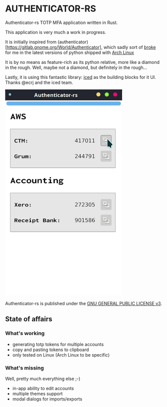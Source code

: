 AUTHENTICATOR-RS
==================
Authenticator-rs TOTP MFA application written in Rust.

This application is very much a work in progress.

It is initially inspired from (authenticator)[https://gitlab.gnome.org/World/Authenticator], which sadly sort of 
[broke](https://aur.archlinux.org/packages/authenticator/) for me 
in the latest versions of python shipped with [Arch Linux](https://www.archlinux.org/) 

It is by no means as feature-rich as its python relative, more like a diamond in the rough. Well, maybe not a diamond, 
but definitely in the rough...

Lastly, it is using this fantastic library: [iced](https://github.com/hecrj/iced) as the building blocks for it UI.
Thanks @ecrj and the iced team.

<kbd>![authenticator-rs](./authenticator-rs.png "Authenticator RS")</kbd>

Authenticator-rs is published under the [GNU GENERAL PUBLIC LICENSE v3](./README.md).

## State of affairs

### What's working

* generating totp tokens for multiple accounts
* copy and pasting tokens to clipboard
* only tested on Linux (Arch Linux to be specific)

### What's missing

Well, pretty much everything else ;-)

* in-app ability to edit accounts
* multiple themes support
* modal dialogs for imports/exports

